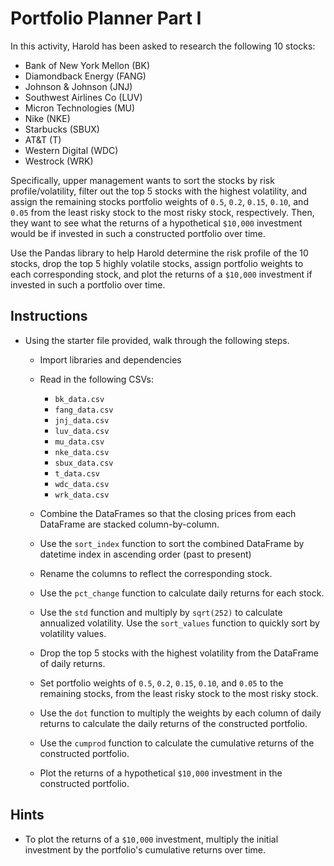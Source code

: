 # Portfolio Planner Part I

In this activity, Harold has been asked to research the following 10 stocks: 

* Bank of New York Mellon (BK)
* Diamondback Energy (FANG)
* Johnson & Johnson (JNJ)
* Southwest Airlines Co (LUV)
* Micron Technologies (MU)
* Nike (NKE)
* Starbucks (SBUX)
* AT&T (T)
* Western Digital (WDC)
* Westrock (WRK) 

Specifically, upper management wants to sort the stocks by risk profile/volatility, filter out the top 5 stocks with the highest volatility, and assign the remaining stocks portfolio weights of `0.5`, `0.2`, `0.15`, `0.10`, and `0.05` from the least risky stock to the most risky stock, respectively. Then, they want to see what the returns of a hypothetical `$10,000` investment would be if invested in such a constructed portfolio over time.  

Use the Pandas library to help Harold determine the risk profile of the 10 stocks, drop the top 5 highly volatile stocks, assign portfolio weights to each corresponding stock, and plot the returns of a `$10,000` investment if invested in such a portfolio over time.

## Instructions

* Using the starter file provided, walk through the following steps.

  * Import libraries and dependencies

  * Read in the following CSVs:

    * `bk_data.csv`
    * `fang_data.csv` 
    * `jnj_data.csv` 
    * `luv_data.csv`
    * `mu_data.csv` 
    * `nke_data.csv`
    * `sbux_data.csv`
    * `t_data.csv`
    * `wdc_data.csv`
    * `wrk_data.csv`

  * Combine the DataFrames so that the closing prices from each DataFrame are stacked column-by-column.

  * Use the `sort_index` function to sort the combined DataFrame by datetime index in ascending order (past to present)

  * Rename the columns to reflect the corresponding stock.

  * Use the `pct_change` function to calculate daily returns for each stock.

  * Use the `std` function and multiply by `sqrt(252)` to calculate annualized volatility. Use the `sort_values` function to quickly sort by volatility values.

  * Drop the top 5 stocks with the highest volatility from the DataFrame of daily returns.

  * Set portfolio weights of `0.5`, `0.2`, `0.15`, `0.10`, and `0.05` to the remaining stocks, from the least risky stock to the most risky stock.

  * Use the `dot` function to multiply the weights by each column of daily returns to calculate the daily returns of the constructed portfolio.

  * Use the `cumprod` function to calculate the cumulative returns of the constructed portfolio.

  * Plot the returns of a hypothetical `$10,000` investment in the constructed portfolio.

## Hints

* To plot the returns of a `$10,000` investment, multiply the initial investment by the portfolio's cumulative returns over time.